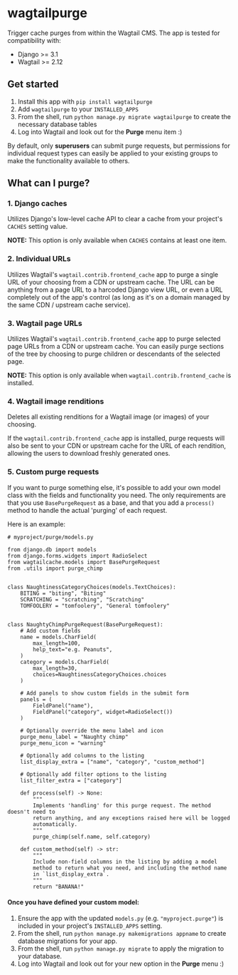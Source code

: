 # wagtailpurge

Trigger cache purges from within the Wagtail CMS. The app is tested for compatibility with:
- Django >= 3.1
- Wagtail >= 2.12

## Get started

1. Install this app with `pip install wagtailpurge`
2. Add `wagtailpurge` to your `INSTALLED_APPS`
3. From the shell, run `python manage.py migrate wagtailpurge` to create the necessary database tables
4. Log into Wagtail and look out for the **Purge** menu item :)

By default, only **superusers** can submit purge requests, but permissions for individual request types can easily be applied to your existing groups to make the functionality available to others.

## What can I purge?

### 1. Django caches

Utilizes Django's low-level cache API to clear a cache from your project's `CACHES` setting value.

**NOTE:** This option is only available when `CACHES` contains at least one item.

### 2. Individual URLs

Utilizes Wagtail's `wagtail.contrib.frontend_cache` app to purge a single URL of your choosing from a CDN or upstream cache. The URL can be anything from a page URL to a harcoded Django view URL, or even a URL completely out of the app's control (as long as it's on a domain managed by the same CDN / upstream cache service).

### 3. Wagtail page URLs

Utilizes Wagtail's `wagtail.contrib.frontend_cache` app to purge selected page URLs from a CDN or upstream cache. You can easily purge sections of the tree by choosing to purge children or descendants of the selected page.

**NOTE:** This option is only available when `wagtail.contrib.frontend_cache` is installed.

### 4. Wagtail image renditions

Deletes all existing renditions for a Wagtail image (or images) of your choosing. 

If the `wagtail.contrib.frontend_cache` app is installed, purge requests will also be sent to your CDN or upstream cache for the URL of each rendition, allowing the users to download freshly generated ones. 

### 5. Custom purge requests

If you want to purge something else, it's possible to add your own model class with the fields and functionality you need. The only requirements are that you use `BasePurgeRequest` as a base, and that you add a `process()` method to handle the actual 'purging' of each request.

Here is an example:

```
# myproject/purge/models.py

from django.db import models
from django.forms.widgets import RadioSelect
from wagtailcache.models import BasePurgeRequest
from .utils import purge_chimp


class NaughtinessCategoryChoices(models.TextChoices):
    BITING = "biting", "Biting"
    SCRATCHING = "scratching", "Scratching"
    TOMFOOLERY = "tomfoolery", "General tomfoolery"


class NaughtyChimpPurgeRequest(BasePurgeRequest):
    # Add custom fields
    name = models.CharField(
        max_length=100,
        help_text="e.g. Peanuts",
    )
    category = models.CharField(
        max_length=30,
        choices=NaughtinessCategoryChoices.choices
    )

    # Add panels to show custom fields in the submit form
    panels = (
        FieldPanel("name"),
        FieldPanel("category", widget=RadioSelect())
    )

    # Optionally override the menu label and icon
    purge_menu_label = "Naughty chimp"
    purge_menu_icon = "warning"

    # Optionally add columns to the listing
    list_display_extra = ["name", "category", "custom_method"]

    # Optionally add filter options to the listing
    list_filter_extra = ["category"]

    def process(self) -> None:
        """
        Implements 'handling' for this purge request. The method doesn't need to
        return anything, and any exceptions raised here will be logged
        automatically.
        """
        purge_chimp(self.name, self.category)

    def custom_method(self) -> str:
        """
        Include non-field columns in the listing by adding a model
        method to return what you need, and including the method name
        in `list_display_extra`.
        """
        return "BANANA!"
```

#### Once you have defined your custom model:

1. Ensure the app with the updated `models.py` (e.g. `"myproject.purge"`) is included in your project's `INSTALLED_APPS` setting.
2. From the shell, run `python manage.py makemigrations appname` to create database migrations for your app.
3. From the shell, run `python manage.py migrate` to apply the migration to your database.
4. Log into Wagtail and look out for your new option in the **Purge** menu :)
